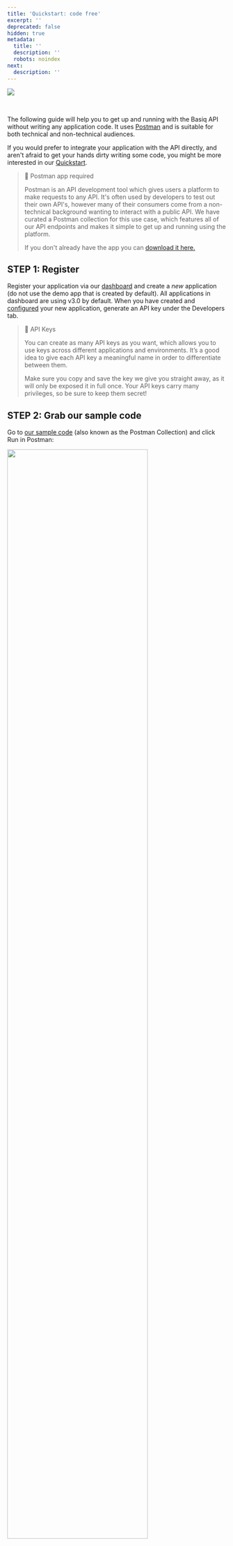 ```yaml
---
title: 'Quickstart: code free'
excerpt: ''
deprecated: false
hidden: true
metadata:
  title: ''
  description: ''
  robots: noindex
next:
  description: ''
---
```

<Image align="left" src="https://files.readme.io/b7047cff27f0ab4fa4471ae43382d4aa2bd46e432c365c9b704f3e6ff8f7b6ac-1a04ca3-Group_1496.png" />

<br />

<p> </p>

The following guide will help you to get up and running with the Basiq API without writing any application code. It uses [Postman](https://www.postman.com) and is suitable for both technical and non-technical audiences.

If you would prefer to integrate your application with the API directly, and aren't afraid to get your hands dirty writing some code, you might be more interested in our [Quickstart](ref:quickstart-part-1). <br />

> 🚧 Postman app required
>
> Postman is an API development tool which gives users a platform to make requests to any API. It's often used by developers to test out their own API's, however many of their consumers come from a non-technical background wanting to interact with a public API. We have curated a Postman collection for this use case, which features all of our API endpoints and makes it simple to get up and running using the platform.
>
> If you don't already have the app you can [download it here.](https://www.getpostman.com/downloads)

## STEP 1: Register

Register your application via our [dashboard](https://dashboard.basiq.io/) and create a *new* application (do not use the demo app that is created by default). All applications in dashboard are using v3.0 by default. When you have created and [configured](ref:dash-configuration) your new application, generate an API key under the Developers tab.

> 📘 API Keys
>
> You can create as many API keys as you want, which allows you to use keys across different applications and environments. It’s a good idea to give each API key a meaningful name in order to differentiate between them.
>
> Make sure you copy and save the key we give you straight away, as it will only be exposed it in full once. Your API keys carry many privileges, so be sure to keep them secret!

## STEP 2: Grab our sample code

Go to [our sample code](https://documenter.getpostman.com/view/16249946/UVktosia?version=latest) (also known as the Postman Collection) and click Run in Postman: <br />

<Image align="center" width="80%" src="https://files.readme.io/c20e2e5-Group_2710.png" />

*Make sure you select the Postman app that was installed earlier (the option will display your operating system, e.g. Mac/Windows).* <br />

<Image align="center" width="80%" src="https://files.readme.io/4f282a8-postmanStep8" />

## STEP 3: Authenticate

In Postman click on the menu options \[ 1 ], \[ 2 ], \[ 3 ] & \[ 4 ]

\[ 5 ] Then replace XXXXXX with the API Key you generated via the dashboard in Step 1

\[ 6 ] Click Save, then Send to make the request. <br />

<Image align="center" width="80%" src="https://files.readme.io/07eec60-postmanstep9.png" />

> 📘 Your access token will last an hour
>
> Don't forget: Your access token will expire every 60 minutes, so refresh as you need to.

## STEP 3: Create a user

Creating a user gives you a "bucket" to store all your financial data. Upon successful creation of a user, you will receive a `userId`. Hold onto this for the next step.

*Creating a user requires a SERVER\_ACCESS scoped token* <br />

## STEP 4: Create your first User Consent and Connection

All consent management and connection creation is done via the Basiq Consent UI. Once you have your `userId` and `access_token`, access the Consent UI via:

`https://consent.basiq.io/home?token={{client_token_bound_to_userId}}`

> 📘 Consent UI URL
>
> The token must not be enclosed in parenthesis `{{}}`

to start aggregating data. You can use our sandbox environment to replicate real life data. Find the credentials [here](https://api.basiq.io/reference/testing).

*Note: The Consent UI requires the token to be bound to a specific user by attaching the userId as well as CLIENT\_ACCESS scope to the request* <br />

## STEP 5: Make your requests!

Basiq's full suite of products are available when you use the Postman collection, ready for you start making all of your requests.

In order to connect to Basiq's test banks, you will need to use the sandbox user logins. You can find the credentials for all scenarios [here](https://api.basiq.io/reference/testing).

**Note:** You are free to make as many request as you like, however we cap the connections for sandbox users at 500 per account. If you would like to increase this quote, please email us at [support@basiq.io](mailto:support@basiq.io).

<br />

<br />

<Image align="left" src="https://files.readme.io/b7047cff27f0ab4fa4471ae43382d4aa2bd46e432c365c9b704f3e6ff8f7b6ac-1a04ca3-Group_1496.png" />

<Accordion title="Introduction" icon="fa-info-circle">
  Learn how to get started with the Basiq API using Postman. This guide is designed for both technical and non-technical users.
</Accordion>

<Cards columns={2}>
  <Card title="Overview" icon="fa-book">
    This guide will walk you through the steps needed to integrate with the Basiq API using Postman.
  </Card>

  <Card title="Requirements" icon="fa-cogs">
    > 🚧 Ensure you have Postman installed to proceed. You can [download it here](https://www.getpostman.com/downloads).
  </Card>
</Cards>

<Card title="Quick Integration" icon="fa-play-circle">
  Prefer coding directly? Check out our [Quickstart](ref:quickstart-part-1) for a more hands-on approach.
</Card>

<Columns layout="auto">
  <Column>
    <strong>Note:</strong> This guide emphasizes ease of use with Postman for streamlined API interactions.
  </Column>

  <Column>
    Postman is an essential tool that allows you to test and interact with APIs effectively.
  </Column>
</Columns>

<Card title="STEP 1: Register" icon="fa-user">
  <p>
    To start, register your application on our <a href="https://dashboard.basiq.io/">dashboard</a> and create a *new* application (avoid using the default demo app). When you're done, generate an API key under the Developers tab.
  </p>

  <Accordion title="API Key Details" icon="fa-key">
    You can create as many API keys as needed. Name them in a way that makes them easy to manage. Be sure to copy your key immediately as it will only be exposed once.
  </Accordion>
</Card>

<Card title="STEP 2: Grab Sample Code" icon="fa-code">
  <p>
    Go to <a href="https://documenter.getpostman.com/view/16249946/UVktosia?version=latest">our sample code</a> and click *Run in Postman*.
  </p>

  <Image align="center" src="https://files.readme.io/c20e2e5-Group_2710.png" width="80%" />

  <p>Make sure to select the installed Postman app that corresponds to your operating system (e.g., Mac/Windows).</p>

  <Image align="center" src="https://files.readme.io/4f282a8-postmanStep8" width="80%" />
</Card>

<Card title="STEP 3: Authenticate" icon="fa-lock">
  <p>Follow these steps in Postman:</p>

  <ol>
    <li>Navigate through the necessary menu options.</li>
    <li>Replace `XXXXXX` with your API key from Step 1.</li>
    <li>Click *Save* and then *Send*.</li>
  </ol>

  <Image align="center" src="https://files.readme.io/07eec60-postmanstep9.png" width="80%" />

  <Accordion title="Token Expiry Info" icon="fa-clock">
    Remember, your access token expires every 60 minutes. Refresh it as needed to maintain seamless API interaction.
  </Accordion>
</Card>

<Card title="STEP 4: Create a User" icon="fa-user-plus">
  <p>Create a user to establish a space for storing your financial data. After successful creation, save the `userId` for the next steps. This step requires a `SERVER_ACCESS` scoped token.</p>
</Card>

<Card title="STEP 5: User Consent and Connection" icon="fa-check-circle">
  <p>Use the following URL to access the Consent UI:</p>
  <p><code>[https://consent.basiq.io/home?token=\{\{client\_token\_bound\_to\_userId}}](https://consent.basiq.io/home?token=\{\{client_token_bound_to_userId}})</code></p>

  <Accordion title="Important Note" icon="fa-exclamation-triangle">
    The token should not be enclosed in curly braces `{{}}`. Ensure it's bound to a specific user by attaching the `userId` and `CLIENT_ACCESS` scope.
  </Accordion>

  <p>For testing purposes, you can use our sandbox environment. Find testing credentials <a href="https://api.basiq.io/reference/testing">here</a>.</p>
</Card>

<Card title="STEP 6: Make Your Requests" icon="fa-paper-plane">
  <p>Start making API requests using the Postman collection. Connect with Basiq's test banks using the sandbox user logins.</p>

  <Accordion title="Sandbox Limits" icon="fa-limit">
    The sandbox user connections are capped at 500 per account. To increase this limit, contact <a href="mailto:support@basiq.io">[support@basiq.io](mailto:support@basiq.io)</a>.
  </Accordion>
</Card>